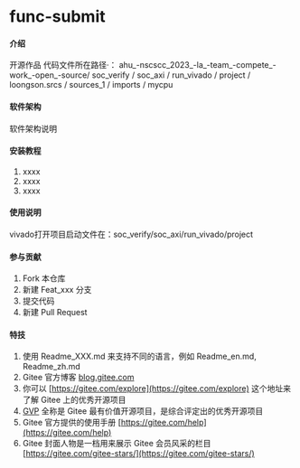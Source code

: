 # func-submit

#### 介绍
开源作品
代码文件所在路径·： ahu_-nscscc_2023_-la_-team_-compete_-work_-open_-source/ soc_verify / soc_axi / run_vivado / project / loongson.srcs / sources_1 / imports / mycpu

#### 软件架构
软件架构说明


#### 安装教程

1.  xxxx
2.  xxxx
3.  xxxx

#### 使用说明

vivado打开项目启动文件在：soc_verify/soc_axi/run_vivado/project

#### 参与贡献

1.  Fork 本仓库
2.  新建 Feat_xxx 分支
3.  提交代码
4.  新建 Pull Request


#### 特技

1.  使用 Readme\_XXX.md 来支持不同的语言，例如 Readme\_en.md, Readme\_zh.md
2.  Gitee 官方博客 [blog.gitee.com](https://blog.gitee.com)
3.  你可以 [https://gitee.com/explore](https://gitee.com/explore) 这个地址来了解 Gitee 上的优秀开源项目
4.  [GVP](https://gitee.com/gvp) 全称是 Gitee 最有价值开源项目，是综合评定出的优秀开源项目
5.  Gitee 官方提供的使用手册 [https://gitee.com/help](https://gitee.com/help)
6.  Gitee 封面人物是一档用来展示 Gitee 会员风采的栏目 [https://gitee.com/gitee-stars/](https://gitee.com/gitee-stars/)
